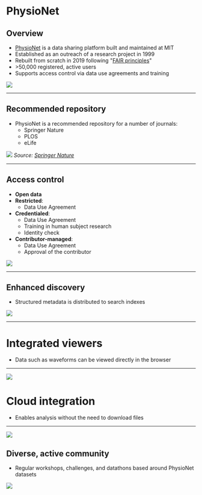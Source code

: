 # PhysioNet

## Overview

- [PhysioNet](https://physionet.org/) is a data sharing platform built and maintained at MIT
- Established as an outreach of a research project in 1999
- Rebuilt from scratch in 2019 following "[FAIR principles](https://www.go-fair.org/fair-principles/)"
- \>50,000 registered, active users
- Supports access control via data use agreements and training

![](../images/physionet.png)

---

## Recommended repository

- PhysioNet is a recommended repository for a number of journals:
  - Springer Nature
  - PLOS
  - eLife

![](../images/springer_nature2.png)
_Source: [Springer Nature](https://www.springernature.com/gp/authors/research-data-policy/repositories-health/12327108)_

---

## Access control

- **Open data**
- **Restricted**:
  - Data Use Agreement
- **Credentialed**:
  - Data Use Agreement
  - Training in human subject research
  - Identity check
- **Contributor-managed**:
  - Data Use Agreement
  - Approval of the contributor

![](../images/access.png)

---

## Enhanced discovery

- Structured metadata is distributed to search indexes

![](../images/eicu_discovery.png)

---

# Integrated viewers

- Data such as waveforms can be viewed directly in the browser

---

![](../images/lightwave.png)

# Cloud integration

- Enables analysis without the need to download files

---

![](../images/google_cloud.png)

## Diverse, active community

- Regular workshops, challenges, and datathons based around PhysioNet datasets

![](../images/sccm_datathon3.png)
